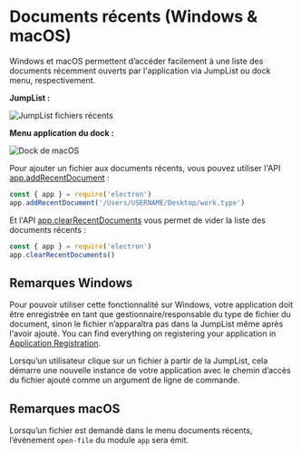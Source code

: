 # Documents récents (Windows & macOS)

Windows et macOS permettent d’accéder facilement à une liste des documents récemment ouverts par l'application via JumpList ou dock menu, respectivement.

**JumpList :**

![JumpList fichiers récents](https://cloud.githubusercontent.com/assets/2289/23446924/11a27b98-fdfc-11e6-8485-cc3b1e86b80a.png)

**Menu application du dock :**

![Dock de macOS](https://cloud.githubusercontent.com/assets/639601/5069610/2aa80758-6e97-11e4-8cfb-c1a414a10774.png)

Pour ajouter un fichier aux documents récents, vous pouvez utiliser l'API [app.addRecentDocument](../api/app.md#appaddrecentdocumentpath-macos-windows) :

```javascript
const { app } = require('electron')
app.addRecentDocument('/Users/USERNAME/Desktop/work.type')
```

Et l'API [app.clearRecentDocuments](../api/app.md#appclearrecentdocuments-macos-windows) vous permet de vider la liste des documents récents :

```javascript
const { app } = require('electron')
app.clearRecentDocuments()
```

## Remarques Windows

Pour pouvoir utiliser cette fonctionnalité sur Windows, votre application doit être enregistrée en tant que gestionnaire/responsable du type de fichier du document, sinon le fichier n’apparaîtra pas dans la JumpList même après l'avoir ajouté. You can find everything on registering your application in [Application Registration](https://msdn.microsoft.com/en-us/library/cc144104(VS.85).aspx).

Lorsqu’un utilisateur clique sur un fichier à partir de la JumpList, cela démarre une nouvelle instance de votre application avec le chemin d’accès du fichier ajouté comme un argument de ligne de commande.

## Remarques macOS

Lorsqu’un fichier est demandé dans le menu documents récents, l’événement `open-file` du module `app` sera émit.